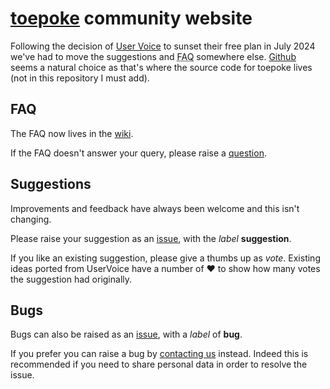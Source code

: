 # [toepoke](https://toepoke.co.uk) community website

Following the decision of [User Voice](https://uservoice.com) to sunset their free plan in July 2024 we've had to move the suggestions and <abbr title="Frequently Asked Questions">FAQ</abbr> somewhere else. [Github](https://github.com) seems a natural choice as that's where the source code for toepoke lives (not in this repository I must add).

## FAQ

The FAQ now lives in the [wiki](https://github.com/toepoke/community/wiki).

If the FAQ doesn't answer your query, please raise a [question](https://github.com/toepoke/community/issues/new?labels=question).

## Suggestions

Improvements and feedback have always been welcome and this isn't changing.

Please raise your suggestion as an [issue](https://github.com/toepoke/community/issues/new?labels=suggestion), with the _label_ **suggestion**.

If you like an existing suggestion, please give a thumbs up as _vote_.  Existing ideas ported from UserVoice have a number of ❤ to show how many votes the suggestion had originally.

## Bugs

Bugs can also be raised as an [issue](https://github.com/toepoke/community/issues/new?labels=bug), with a _label_ of **bug**.

If you prefer you can raise a bug by [contacting us](https://toepoke.co.uk/about.aspx/contact) instead.  Indeed this is recommended if you need to share personal data in order to resolve the issue.


